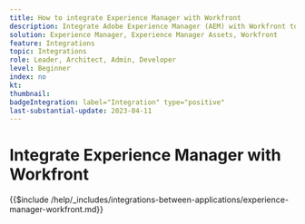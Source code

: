 ```yaml
---
title: How to integrate Experience Manager with Workfront
description: Integrate Adobe Experience Manager (AEM) with Workfront to streamline your marketing operations.
solution: Experience Manager, Experience Manager Assets, Workfront
feature: Integrations
topic: Integrations
role: Leader, Architect, Admin, Developer
level: Beginner
index: no
kt:
thumbnail:
badgeIntegration: label="Integration" type="positive"
last-substantial-update: 2023-04-11
---
```


# Integrate Experience Manager with Workfront

{{$include /help/_includes/integrations-between-applications/experience-manager-workfront.md}}
